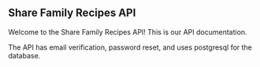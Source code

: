 ## Share Family Recipes API

Welcome to the Share Family Recipes API! This is our API documentation.

The API has email verification, password reset, and uses postgresql for the database.